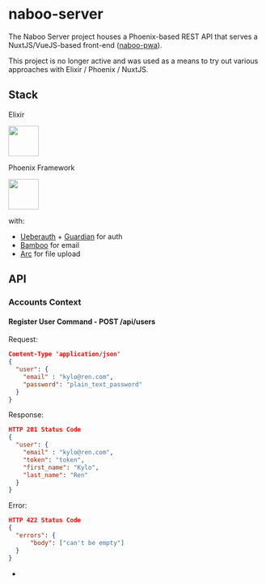 # naboo-server

The Naboo Server project houses a Phoenix-based REST API that serves a NuxtJS/VueJS-based front-end ([naboo-pwa](https://github.com/DaveMuirhead/naboo-pwa)).

This project is no longer active and was used as a means to try out various approaches with Elixir / Phoenix / NuxtJS.

## Stack

Elixir

<img src="https://elixir-lang.org/images/logo/logo.png" height="60" />

Phoenix Framework

<img src="https://hexdocs.pm/phoenix/assets/logo.png" height="60" />

with:
* [Ueberauth](https://github.com/ueberauth/ueberauth) + [Guardian](https://github.com/ueberauth/guardian) for auth
* [Bamboo](https://github.com/thoughtbot/bamboo) for email
* [Arc](https://github.com/stavro/arc) for file upload

## API

### Accounts Context

#### Register User Command - POST /api/users
Request:
```json
Content-Type 'application/json'
{
  "user": {
    "email" : "kylo@ren.com",
    "password": "plain_text_password"
  }
}
```
Response:
```json
HTTP 201 Status Code
{
  "user": {
    "email" : "kylo@ren.com",
    "token": "token",
    "first_name": "Kylo",
    "last_name": "Ren"
  }
}
```
Error:
```json
HTTP 422 Status Code
{
  "errors": {
      "body": ["can't be empty"]
  }
}
```

*  
